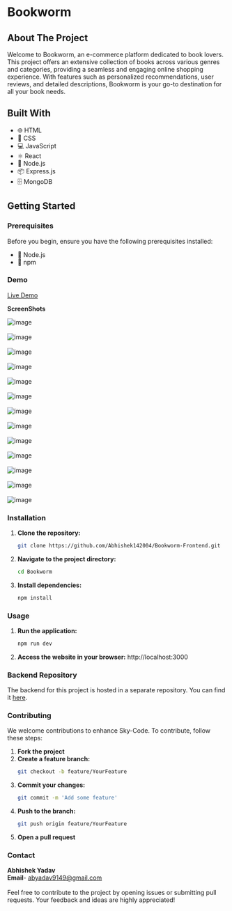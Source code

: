 # Bookworm

## About The Project

Welcome to Bookworm, an e-commerce platform dedicated to book lovers. This project offers an extensive collection of books across various genres and categories, providing a seamless and engaging online shopping experience. With features such as personalized recommendations, user reviews, and detailed descriptions, Bookworm is your go-to destination for all your book needs.

## Built With

- 🌐 HTML
- 🎨 CSS
- 💻 JavaScript
- ⚛️ React
- 🚀 Node.js
- 📦 Express.js
- 🗄️ MongoDB

## Getting Started

### Prerequisites

Before you begin, ensure you have the following prerequisites installed:

- 🚀 Node.js
- 🔧 npm

### Demo

<a href="https://bookwoorm.netlify.app/">Live Demo</a>

**ScreenShots**

![image](https://github.com/Abhishek142004/Bookworm-Frontend/assets/156573359/7281a2bc-6c65-4269-af59-d8618e44ff5a)
<br><br>
![image](https://github.com/Abhishek142004/Bookworm-Frontend/assets/156573359/d35432ff-bd55-4553-a804-7f464e25ccc9)
<br><br>
![image](https://github.com/Abhishek142004/Bookworm-Frontend/assets/156573359/5324ef8d-fa08-458d-8ec9-12d50a55e139)
<br><br>
![image](https://github.com/Abhishek142004/Bookworm-Frontend/assets/156573359/f6a2951d-5239-4cb9-8b5c-3d040c63f64c)
<br><br>
![image](https://github.com/Abhishek142004/Bookworm-Frontend/assets/156573359/e4b8e9fb-d33e-4f27-b8d9-e2591c02222d)
<br><br>
![image](https://github.com/Abhishek142004/Bookworm-Frontend/assets/156573359/fdd5f024-0ba4-444a-92f2-fae31d31c2f2)
<br><br>
![image](https://github.com/Abhishek142004/Bookworm-Frontend/assets/156573359/0ab77de5-67e9-4739-a536-0082dc963bab)
<br><br>
![image](https://github.com/Abhishek142004/Bookworm-Frontend/assets/156573359/9d2957a2-beb0-4aa2-a34c-1bb1e922cf09)
<br><br>
![image](https://github.com/Abhishek142004/Bookworm-Frontend/assets/156573359/77263257-3a62-4662-86e1-084aa12f5ca2)
<br><br>
![image](https://github.com/Abhishek142004/Bookworm-Frontend/assets/156573359/8f299378-0cbc-4a6e-a389-4dc916a53d3a)
<br><br>
![image](https://github.com/Abhishek142004/Bookworm-Frontend/assets/156573359/217eca20-76a0-4b31-87a7-6daf476c44f6)
<br><br>
![image](https://github.com/Abhishek142004/Bookworm-Frontend/assets/156573359/fe9e8b5e-00af-492a-b79b-368e86d61e0a)
<br><br>
![image](https://github.com/Abhishek142004/Bookworm-Frontend/assets/156573359/aed593db-28ca-41b3-90f5-d98cee281acd)


### Installation

1. **Clone the repository:**
   ```bash
   git clone https://github.com/Abhishek142004/Bookworm-Frontend.git
   
2. **Navigate to the project directory:**
   ```bash
   cd Bookworm

3. **Install dependencies:**
   ```bash
   npm install

### Usage

1. **Run the application:**
   ```bash
   npm run dev

2. **Access the website in your browser:**
   <a> http://localhost:3000</a>

### Backend Repository

The backend for this project is hosted in a separate repository. You can find it [here](https://github.com/Abhishek142004/Bookworm-Backend).


### Contributing

We welcome contributions to enhance Sky-Code. To contribute, follow these steps:

1. **Fork the project**<br>
2. **Create a feature branch:**
   ```bash
   git checkout -b feature/YourFeature
3. **Commit your changes:**
   ```bash
   git commit -m 'Add some feature'
4. **Push to the branch:**
   ```bash
   git push origin feature/YourFeature
5. **Open a pull request**

### Contact

**Abhishek Yadav**<br>
**Email**- abyadav9149@gmail.com
<br><br>
Feel free to contribute to the project by opening issues or submitting pull requests. Your feedback and ideas are highly appreciated!
